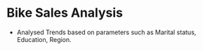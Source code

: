 # Bike Sales Analysis
- Analysed Trends based on parameters such as Marital status, Education, Region.
